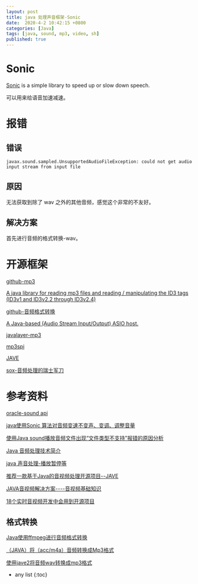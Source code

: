 ```yaml
---
layout: post
title: java 处理声音框架-Sonic
date:  2020-4-2 10:42:15 +0800
categories: [Java]
tags: [java, sound, mp3, video, sh]
published: true
---
```


# Sonic 

[Sonic](https://github.com/waywardgeek/sonic/blob/master/Sonic.java) is a simple library to speed up or slow down speech.

可以用来给语音加速减速。

# 报错

## 错误

```
javax.sound.sampled.UnsupportedAudioFileException: could not get audio input stream from input file
```

## 原因

无法获取到除了 wav 之外的其他音频，感觉这个非常的不友好。

## 解决方案

首先进行音频的格式转换-wav。

# 开源框架

[github-mp3](https://github.com/search?l=Java&p=1&q=mp3&type=Repositories)

[A java library for reading mp3 files and reading / manipulating the ID3 tags (ID3v1 and ID3v2.2 through ID3v2.4)](https://github.com/mpatric/mp3agic)

[github-音频格式转换](https://github.com/adrielcafe/AndroidAudioConverter)

[A Java-based (Audio Stream Input/Output) ASIO host.](https://github.com/mhroth/jasiohost)

[javalayer-mp3](http://www.javazoom.net/javalayer/javalayer.html)

[mp3spi](http://www.javazoom.net/mp3spi/mp3spi.html)

[JAVE](http://www.sauronsoftware.it/projects/jave/index.php)

[sox-音频处理的瑞士军刀](http://sox.sourceforge.net/)

# 参考资料

[oracle-sound api](https://docs.oracle.com/javase/tutorial/sound/TOC.html?spm=a2c4e.10696291.0.0.5d1519a4D0Rz2B)

[java使用Sonic 算法对音频变速不变声、变调、调整音量](https://www.cnblogs.com/passedbylove/p/11792253.html)

[使用Java sound播放音频文件出现“文件类型不支持”报错的原因分析](https://blog.csdn.net/qq_25827845/article/details/79026786)

[Java 音频处理技术简介](https://www.jianshu.com/p/3d27058dc377)

[java 声音处理-播放暂停等](https://www.cnblogs.com/zhangdashuai/p/3456375.html)

[推荐一款基于Java的音视频处理开源项目--JAVE](https://blog.csdn.net/softwave/article/details/5819699)

[JAVA音视频解决方案----音视频基础知识](https://blog.csdn.net/cuiyaonan2000/article/details/93179719)

[18个实时音视频开发中会用到开源项目](https://blog.csdn.net/weixin_34261739/article/details/88917741)

## 格式转换

[Java使用ffmpeg进行音频格式转换](https://blog.csdn.net/scropio0zry/article/details/82389203)

[（JAVA）将（acc/m4a）音频转换成Mp3格式](https://my.oschina.net/simpleton/blog/1581907)

[使用jave2将音频wav转换成mp3格式](https://www.cnblogs.com/fanblogs/p/11001731.html)

* any list
{:toc}